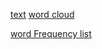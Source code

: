 

[text](https://github.com/Englishson0909/2024spring/raw/main/Reading1readme.md)
[word cloud](https://github.com/Englishson0909/2024spring/raw/main/wordcloud.png)

[word Frequency list](https://github.com/Englishson0909/2024spring/raw/main/HFwords.csv)
